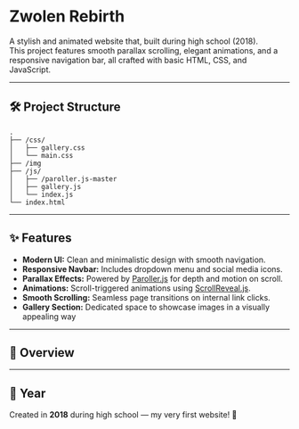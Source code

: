 # Zwolen Rebirth

A stylish and animated website that, built during high school (2018).  
This project features smooth parallax scrolling, elegant animations, and a responsive navigation bar, all crafted with basic HTML, CSS, and JavaScript.

---

## 🛠 Project Structure

```
.
├── /css/
│   ├── gallery.css
│   └── main.css
├── /img
├── /js/
│   ├── /paroller.js-master
│   ├── gallery.js
│   └── index.js
└── index.html
```

---

## ✨ Features

- **Modern UI:** Clean and minimalistic design with smooth navigation.
- **Responsive Navbar:** Includes dropdown menu and social media icons.
- **Parallax Effects:** Powered by [Paroller.js](https://github.com/tgomilar/paroller.js) for depth and motion on scroll.
- **Animations:** Scroll-triggered animations using [ScrollReveal.js](https://scrollrevealjs.org/).
- **Smooth Scrolling:** Seamless page transitions on internal link clicks.
- **Gallery Section:** Dedicated space to showcase images in a visually appealing way

---

## 📸 Overview



---

## 📅 Year

Created in **2018** during high school — my very first website! 🌟